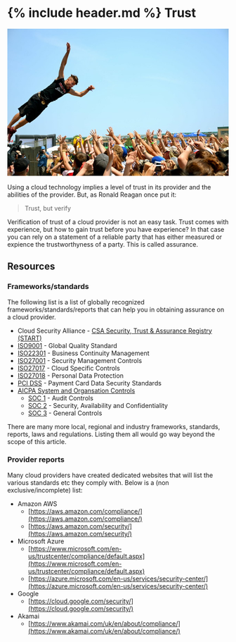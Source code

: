 {% include header.md %}
Trust
=====
[![Trust dive. a CC NC image by Jeff Budgell](../images/trust.jpg)](https://www.flickr.com/photos/54139148@N06/7599235018/)

Using a cloud technology implies a level of trust in its provider and the abilities of the provider. But, as Ronald Reagan once put it:

> Trust, but verify

Verification of trust of a cloud provider is not an easy task. Trust comes with experience, but how to gain trust before you have experience? In that case you can rely on a statement of a reliable party that has either measured or expience the trustworthyness of a party. This is called assurance. 

Resources
---------

### Frameworks/standards


The following list is a list of globally recognized frameworks/standards/reports that can help you in obtaining assurance on a cloud provider.

* Cloud Security Alliance - [CSA Security, Trust & Assurance Registry (START)](https://cloudsecurityalliance.org/star/)
* [ISO9001](https://en.wikipedia.org/wiki/ISO_9000#ISO_9000_series_Quality_Management_Principles) - Global Quality Standard
* [ISO22301](https://en.wikipedia.org/wiki/ISO_22301) - Business Continuity Management
* [ISO27001](https://en.wikipedia.org/wiki/ISO/IEC_27001) - Security Management Controls
* [ISO27017](https://en.wikipedia.org/wiki/ISO/IEC_27000-series) - Cloud Specific Controls
* [ISO27018](https://en.wikipedia.org/wiki/ISO/IEC_27000-series) - Personal Data Protection
* [PCI DSS](https://www.pcisecuritystandards.org/pci_security/) - Payment Card Data Security Standards
* [AICPA System and Organsation Controls](https://www.aicpa.org/interestareas/frc/assuranceadvisoryservices/sorhome.html)
  - [SOC 1](https://www.aicpa.org/interestareas/frc/assuranceadvisoryservices/aicpasoc1report.html) - Audit Controls
  - [SOC 2](https://www.aicpa.org/interestareas/frc/assuranceadvisoryservices/aicpasoc2report.html) - Security, Availability and Confidentiality
  - [SOC 3](https://www.aicpa.org/interestareas/frc/assuranceadvisoryservices/aicpasoc3report.html) - General Controls

There are many more local, regional and industry frameworks, standards, reports, laws and regulations. Listing them all would go way beyond the scope of this article. 

### Provider reports

Many cloud providers have created dedicated websites that will list the various standards etc they comply with. Below is a (non exclusive/incomplete) list:

* Amazon AWS
  - [https://aws.amazon.com/compliance/](https://aws.amazon.com/compliance/)
  - [https://aws.amazon.com/security/](https://aws.amazon.com/security/)
* Microsoft Azure
  - [https://www.microsoft.com/en-us/trustcenter/compliance/default.aspx](https://www.microsoft.com/en-us/trustcenter/compliance/default.aspx)
  - [https://azure.microsoft.com/en-us/services/security-center/](https://azure.microsoft.com/en-us/services/security-center/)
* Google
  - [https://cloud.google.com/security/](https://cloud.google.com/security/)
* Akamai
  - [https://www.akamai.com/uk/en/about/compliance/](https://www.akamai.com/uk/en/about/compliance/)


